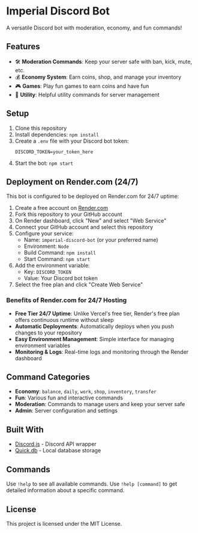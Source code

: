 # Imperial Discord Bot

A versatile Discord bot with moderation, economy, and fun commands!

## Features

- 🛠️ **Moderation Commands**: Keep your server safe with ban, kick, mute, etc.
- 💰 **Economy System**: Earn coins, shop, and manage your inventory
- 🎮 **Games**: Play fun games to earn coins and have fun
- 🤖 **Utility**: Helpful utility commands for server management

## Setup

1. Clone this repository
2. Install dependencies: `npm install`
3. Create a `.env` file with your Discord bot token:
   ```
   DISCORD_TOKEN=your_token_here
   ```
4. Start the bot: `npm start`

## Deployment on Render.com (24/7)

This bot is configured to be deployed on Render.com for 24/7 uptime:

1. Create a free account on [Render.com](https://render.com)
2. Fork this repository to your GitHub account
3. On Render dashboard, click "New" and select "Web Service"
4. Connect your GitHub account and select this repository
5. Configure your service:
   - Name: `imperial-discord-bot` (or your preferred name)
   - Environment: `Node`
   - Build Command: `npm install`
   - Start Command: `npm start`
6. Add the environment variable:
   - Key: `DISCORD_TOKEN`
   - Value: Your Discord bot token
7. Select the free plan and click "Create Web Service"

### Benefits of Render.com for 24/7 Hosting

- **Free Tier 24/7 Uptime**: Unlike Vercel's free tier, Render's free plan offers continuous runtime without sleep
- **Automatic Deployments**: Automatically deploys when you push changes to your repository
- **Easy Environment Management**: Simple interface for managing environment variables
- **Monitoring & Logs**: Real-time logs and monitoring through the Render dashboard

## Command Categories

- **Economy**: `balance`, `daily`, `work`, `shop`, `inventory`, `transfer`
- **Fun**: Various fun and interactive commands
- **Moderation**: Commands to manage users and keep your server safe
- **Admin**: Server configuration and settings

## Built With

- [Discord.js](https://discord.js.org/) - Discord API wrapper
- [Quick.db](https://quickdb.js.org/) - Local database storage

## Commands

Use `!help` to see all available commands.
Use `!help [command]` to get detailed information about a specific command.

## License

This project is licensed under the MIT License.